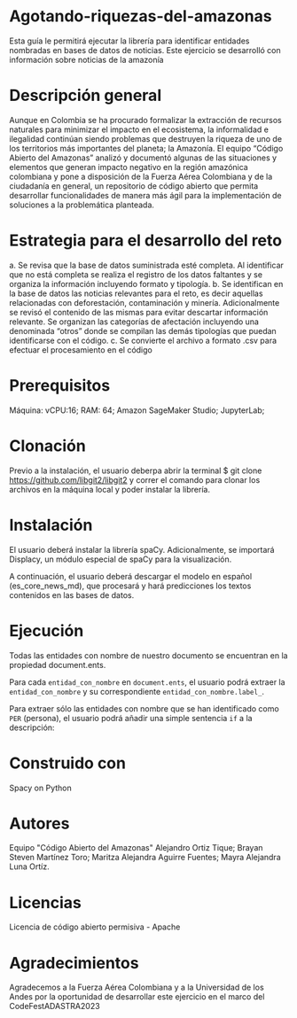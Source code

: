 # Agotando-riquezas-del-amazonas
Esta guía le permitirá ejecutar la librería para identificar entidades nombradas en bases de datos de noticias. Este ejercicio se desarrolló con información sobre noticias de la amazonía
# Descripción general
Aunque en Colombia se ha procurado formalizar la extracción de recursos naturales para minimizar el impacto en el ecosistema, la informalidad e ilegalidad continúan siendo problemas que destruyen la riqueza de uno de los territorios más importantes del planeta; la Amazonía.
El equipo “Código Abierto del Amazonas” analizó y documentó algunas de las situaciones y elementos que generan impacto negativo en la región amazónica colombiana y pone a disposición de la Fuerza Aérea Colombiana y de la ciudadanía en general, un repositorio de código abierto que permita desarrollar funcionalidades de manera más ágil para la implementación de soluciones a la problemática planteada.
# Estrategia para el desarrollo del reto
a.	Se revisa que la base de datos suministrada esté completa. Al identificar que no está completa se realiza el registro de los datos faltantes y se organiza la información incluyendo formato y tipología.
b.	Se identifican en la base de datos las noticias relevantes para el reto, es decir aquellas relacionadas con deforestación, contaminación y minería. Adicionalmente se revisó el contenido de las mismas para evitar descartar información relevante. Se organizan las categorías de afectación incluyendo una denominada “otros” donde se compilan las demás tipologías que puedan identificarse con el código.
c.	Se convierte el archivo a formato .csv para efectuar el procesamiento en el código
# Prerequisitos
Máquina:
vCPU:16;
RAM: 64;
Amazon SageMaker Studio;
JupyterLab;
# Clonación
Previo a la instalación, el usuario deberpa abrir la terminal $ git clone https://github.com/libgit2/libgit2 y correr el comando para clonar los archivos en la máquina local y poder instalar la librería.
# Instalación
El usuario deberá instalar la librería spaCy. Adicionalmente, se importará Displacy, un módulo especial de spaCy para la visualización.

A continuación, el usuario deberá descargar el modelo en español (es_core_news_md), que procesará y hará predicciones los textos contenidos en las bases de datos.
# Ejecución 
Todas las entidades con nombre de nuestro documento se encuentran en la propiedad document.ents.

Para cada `entidad_con_nombre` en `document.ents`, el usuario podrá extraer la `entidad_con_nombre` y su correspondiente `entidad_con_nombre.label_`.

Para extraer sólo las entidades con nombre que se han identificado como `PER` (persona), el usuario podrá añadir una simple sentencia `if` a la descripción:
# Construido con
Spacy on Python
# Autores
Equipo "Código Abierto del Amazonas"
Alejandro Ortiz Tique;
Brayan Steven Martínez Toro;
Maritza Alejandra Aguirre Fuentes;
Mayra Alejandra Luna Ortíz.
# Licencias
Licencia de código abierto permisiva - Apache
# Agradecimientos
Agradecemos a la Fuerza Aérea Colombiana y a la Universidad de los Andes por la oportunidad de desarrollar este ejercicio en el marco del CodeFestADASTRA2023
